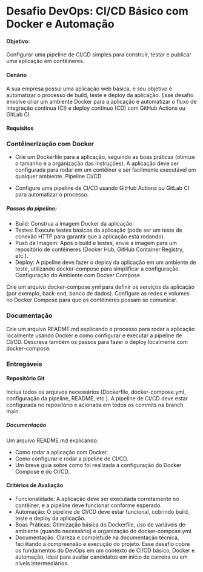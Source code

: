 # Desafio DevOps: CI/CD Básico com Docker e Automação

#### Objetivo:
Configurar uma pipeline de CI/CD simples para construir, testar e publicar uma aplicação em contêineres.

#### Cenário
A sua empresa possui uma aplicação web básica, e seu objetivo é automatizar o processo de build, teste e deploy da aplicação. Esse desafio envolve criar um ambiente Docker para a aplicação e automatizar o fluxo de integração contínua (CI) e deploy contínuo (CD) com GitHub Actions ou GitLab CI.

#### Requisitos

### Contêinerização com Docker

- Crie um Dockerfile para a aplicação, seguindo as boas práticas (otimize o tamanho e a organização das instruções).
A aplicação deve ser configurada para rodar em um contêiner e ser facilmente executável em qualquer ambiente.
Pipeline CI/CD

- Configure uma pipeline de CI/CD usando GitHub Actions ou GitLab CI para automatizar o processo.

##### Passos da pipeline:
- Build: Construa a imagem Docker da aplicação.
- Testes: Execute testes básicos da aplicação (pode ser um teste de conexão HTTP para garantir que a aplicação está rodando).
- Push da Imagem: Após o build e testes, envie a imagem para um repositório de contêineres (Docker Hub, GitHub Container Registry, etc.).
- Deploy: A pipeline deve fazer o deploy da aplicação em um ambiente de teste, utilizando docker-compose para simplificar a configuração.
Configuração do Ambiente com Docker Compose

Crie um arquivo docker-compose.yml para definir os serviços da aplicação (por exemplo, back-end, banco de dados).
Configure as redes e volumes no Docker Compose para que os contêineres possam se comunicar.

### Documentação

Crie um arquivo README.md explicando o processo para rodar a aplicação localmente usando Docker e como configurar e executar a pipeline de CI/CD.
Descreva também os passos para fazer o deploy localmente com docker-compose.

### Entregáveis

#### Repositório Git

Inclua todos os arquivos necessários (Dockerfile, docker-compose.yml, configuração da pipeline, README, etc.).
A pipeline de CI/CD deve estar configurada no repositório e acionada em todos os commits na branch main.

##### Documentação

Um arquivo README.md explicando:
- Como rodar a aplicação com Docker.
- Como configurar e rodar a pipeline de CI/CD.
- Um breve guia sobre como foi realizada a configuração do Docker Compose e do CI/CD.

#### Critérios de Avaliação

- Funcionalidade: A aplicação deve ser executada corretamente no contêiner, e a pipeline deve funcionar conforme esperado.
- Automação: O pipeline de CI/CD deve estar funcional, cobrindo build, teste e deploy da aplicação.
- Boas Práticas: Otimização básica do Dockerfile, uso de variáveis de ambiente (quando necessário) e organização do docker-compose.yml.
- Documentação: Clareza e completude na documentação técnica, facilitando a compreensão e execução do projeto.
Esse desafio cobre os fundamentos do DevOps em um contexto de CI/CD básico, Docker e automação, ideal para avaliar candidatos em início de carreira ou em níveis intermediários.